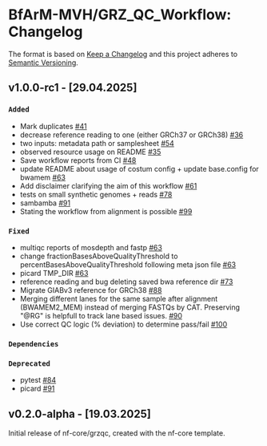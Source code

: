 # BfArM-MVH/GRZ_QC_Workflow: Changelog

The format is based on [Keep a Changelog](https://keepachangelog.com/en/1.0.0/)
and this project adheres to [Semantic Versioning](https://semver.org/spec/v2.0.0.html).

## v1.0.0-rc1 - [29.04.2025]

### `Added`

- Mark duplicates [#41](https://github.com/BfArM-MVH/GRZ_QC_Workflow/pull/41)
- decrease reference reading to one (either GRCh37 or GRCh38) [#36](https://github.com/BfArM-MVH/GRZ_QC_Workflow/pull/36)
- two inputs: metadata path or samplesheet [#54](https://github.com/BfArM-MVH/GRZ_QC_Workflow/pull/54)
- observed resource usage on README [#35](https://github.com/BfArM-MVH/GRZ_QC_Workflow/pull/35)
- Save workflow reports from CI [#48](https://github.com/BfArM-MVH/GRZ_QC_Workflow/pull/48)
- update README about usage of costum config + update base.config for bwamem [#63](https://github.com/BfArM-MVH/GRZ_QC_Workflow/pull/63)
- Add disclaimer clarifying the aim of this workflow [#61](https://github.com/BfArM-MVH/GRZ_QC_Workflow/pull/61)
- tests on small synthetic genomes + reads [#78](https://github.com/BfArM-MVH/GRZ_QC_Workflow/pull/78)
- sambamba [#91](https://github.com/BfArM-MVH/GRZ_QC_Workflow/pull/91)
- Stating the workflow from alignment is possible [#99](https://github.com/BfArM-MVH/GRZ_QC_Workflow/pull/99)

### `Fixed`

- multiqc reports of mosdepth and fastp [#63](https://github.com/BfArM-MVH/GRZ_QC_Workflow/pull/63)
- change fractionBasesAboveQualityThreshold to percentBasesAboveQualityThreshold following meta json file [#63](https://github.com/BfArM-MVH/GRZ_QC_Workflow/pull/63)
- picard TMP_DIR [#63](https://github.com/BfArM-MVH/GRZ_QC_Workflow/pull/63)
- reference reading and bug deleting saved bwa reference dir [#73](https://github.com/BfArM-MVH/GRZ_QC_Workflow/pull/73)
- Migrate GIABv3 reference for GRCh38 [#88](https://github.com/BfArM-MVH/GRZ_QC_Workflow/pull/88)
- Merging different lanes for the same sample after alignment (BWAMEM2_MEM) instead of merging FASTQs by CAT. Preserving "@RG" is helpfull to track lane based issues. [#90](https://github.com/BfArM-MVH/GRZ_QC_Workflow/pull/90)
- Use correct QC logic (% deviation) to determine pass/fail [#100](https://github.com/BfArM-MVH/GRZ_QC_Workflow/pull/100)

### `Dependencies`

### `Deprecated`

- pytest [#84](https://github.com/BfArM-MVH/GRZ_QC_Workflow/pull/84)
- picard [#91](https://github.com/BfArM-MVH/GRZ_QC_Workflow/pull/91)

## v0.2.0-alpha - [19.03.2025]

Initial release of nf-core/grzqc, created with the nf-core template.
